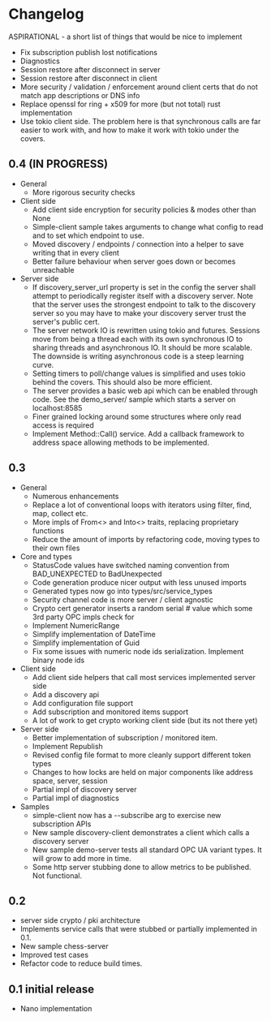 # Changelog

ASPIRATIONAL - a short list of things that would be nice to implement
  - Fix subscription publish lost notifications
  - Diagnostics
  - Session restore after disconnect in server
  - Session restore after disconnect in client
  - More security / validation / enforcement around client certs that do not match app descriptions or DNS info
  - Replace openssl for ring + x509 for more (but not total) rust implementation
  - Use tokio client side. The problem here is that synchronous calls are far easier to work with, and how to make it
    work with tokio under the covers.

## 0.4 (IN PROGRESS)
  - General
    - More rigorous security checks
  - Client side
    - Add client side encryption for security policies & modes other than None
    - Simple-client sample takes arguments to change what config to read and to set which endpoint to use.
    - Moved discovery / endpoints / connection into a helper to save writing that in every client
    - Better failure behaviour when server goes down or becomes unreachable
  - Server side
    - If discovery_server_url property is set in the config the server shall attempt to periodically
      register itself with a discovery server. Note that the server uses the strongest endpoint to talk to the discovery
      server so you may have to make your discovery server trust the server's public cert.
    - The server network IO is rewritten using tokio and futures. Sessions move from being a thread each with its own
      synchronous IO to sharing threads and asynchronous IO. It should be more scalable. The downside is writing
      asynchronous code is a steep learning curve.
    - Setting timers to poll/change values is simplified and uses tokio behind the covers. This should also be more
      efficient.
    - The server provides a basic web api which can be enabled through code. See the demo_server/ sample which
      starts a server on localhost:8585
    - Finer grained locking around some structures where only read access is required
    - Implement Method::Call() service. Add a callback framework to address space allowing methods to be implemented.

## 0.3
  - General
    - Numerous enhancements
    - Replace a lot of conventional loops with iterators using filter, find, map, collect etc.
    - More impls of From<> and Into<> traits, replacing proprietary functions
    - Reduce the amount of imports by refactoring code, moving types to their own files
  - Core and types
    - StatusCode values have switched naming convention from BAD_UNEXPECTED to BadUnexpected 
    - Code generation produce nicer output with less unused imports
    - Generated types now go into types/src/service_types
    - Security channel code is more server / client agnostic
    - Crypto cert generator inserts a random serial # value which some 3rd party OPC impls check for
    - Implement NumericRange
    - Simplify implementation of DateTime
    - Simplify implementation of Guid
    - Fix some issues with numeric node ids serialization. Implement binary node ids
  - Client side
    - Add client side helpers that call most services implemented server side
    - Add a discovery api
    - Add configuration file support
    - Add subscription and monitored items support
    - A lot of work to get crypto working client side (but its not there yet)
  - Server side
    - Better implementation of subscription / monitored item.
    - Implement Republish
    - Revised config file format to more cleanly support different token types
    - Changes to how locks are held on major components like address space, server, session
    - Partial impl of discovery server
    - Partial impl of diagnostics 
  - Samples
    - simple-client now has a --subscribe arg to exercise new subscription APIs
    - New sample discovery-client demonstrates a client which calls a discovery server
    - New sample demo-server tests all standard OPC UA variant types. It will grow to add more in time.
    - Some http server stubbing done to allow metrics to be published. Not functional.
  
## 0.2 
  - server side crypto / pki architecture
  - Implements service calls that were stubbed or partially implemented in 0.1.
  - New sample chess-server
  - Improved test cases
  - Refactor code to reduce build times.
  
## 0.1 initial release 
  - Nano implementation

